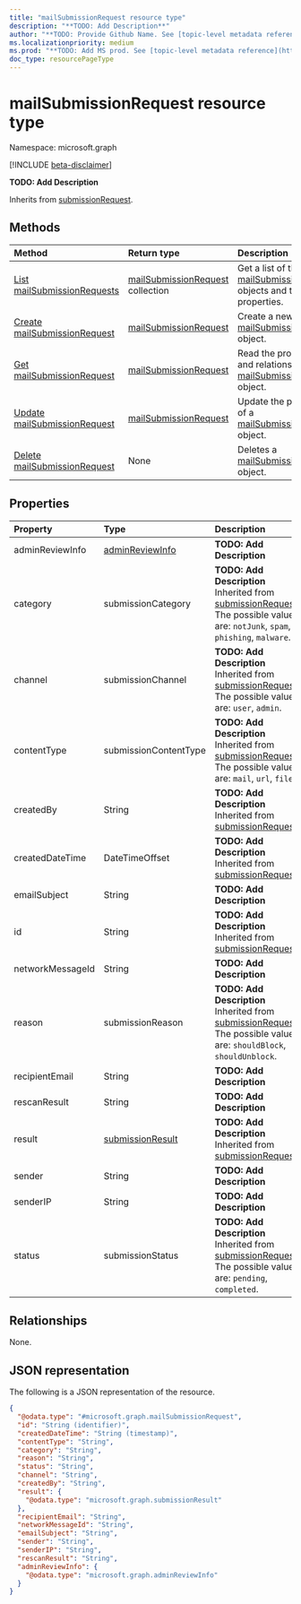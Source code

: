 ```yaml
---
title: "mailSubmissionRequest resource type"
description: "**TODO: Add Description**"
author: "**TODO: Provide Github Name. See [topic-level metadata reference](https://msgo.azurewebsites.net/add/document/guidelines/metadata.html#topic-level-metadata)**"
ms.localizationpriority: medium
ms.prod: "**TODO: Add MS prod. See [topic-level metadata reference](https://msgo.azurewebsites.net/add/document/guidelines/metadata.html#topic-level-metadata)**"
doc_type: resourcePageType
---
```


# mailSubmissionRequest resource type

Namespace: microsoft.graph

[!INCLUDE [beta-disclaimer](../../includes/beta-disclaimer.md)]

**TODO: Add Description**


Inherits from [submissionRequest](../resources/submissionrequest.md).

## Methods
|Method|Return type|Description|
|:---|:---|:---|
|[List mailSubmissionRequests](../api/mailsubmissionrequest-list.md)|[mailSubmissionRequest](../resources/mailsubmissionrequest.md) collection|Get a list of the [mailSubmissionRequest](../resources/mailsubmissionrequest.md) objects and their properties.|
|[Create mailSubmissionRequest](../api/mailsubmissionrequest-create.md)|[mailSubmissionRequest](../resources/mailsubmissionrequest.md)|Create a new [mailSubmissionRequest](../resources/mailsubmissionrequest.md) object.|
|[Get mailSubmissionRequest](../api/mailsubmissionrequest-get.md)|[mailSubmissionRequest](../resources/mailsubmissionrequest.md)|Read the properties and relationships of a [mailSubmissionRequest](../resources/mailsubmissionrequest.md) object.|
|[Update mailSubmissionRequest](../api/mailsubmissionrequest-update.md)|[mailSubmissionRequest](../resources/mailsubmissionrequest.md)|Update the properties of a [mailSubmissionRequest](../resources/mailsubmissionrequest.md) object.|
|[Delete mailSubmissionRequest](../api/mailsubmissionrequest-delete.md)|None|Deletes a [mailSubmissionRequest](../resources/mailsubmissionrequest.md) object.|

## Properties
|Property|Type|Description|
|:---|:---|:---|
|adminReviewInfo|[adminReviewInfo](../resources/adminreviewinfo.md)|**TODO: Add Description**|
|category|submissionCategory|**TODO: Add Description** Inherited from [submissionRequest](../resources/submissionrequest.md). The possible values are: `notJunk`, `spam`, `phishing`, `malware`.|
|channel|submissionChannel|**TODO: Add Description** Inherited from [submissionRequest](../resources/submissionrequest.md). The possible values are: `user`, `admin`.|
|contentType|submissionContentType|**TODO: Add Description** Inherited from [submissionRequest](../resources/submissionrequest.md). The possible values are: `mail`, `url`, `file`.|
|createdBy|String|**TODO: Add Description** Inherited from [submissionRequest](../resources/submissionrequest.md).|
|createdDateTime|DateTimeOffset|**TODO: Add Description** Inherited from [submissionRequest](../resources/submissionrequest.md).|
|emailSubject|String|**TODO: Add Description**|
|id|String|**TODO: Add Description** Inherited from [submissionRequest](../resources/submissionrequest.md).|
|networkMessageId|String|**TODO: Add Description**|
|reason|submissionReason|**TODO: Add Description** Inherited from [submissionRequest](../resources/submissionrequest.md). The possible values are: `shouldBlock`, `shouldUnblock`.|
|recipientEmail|String|**TODO: Add Description**|
|rescanResult|String|**TODO: Add Description**|
|result|[submissionResult](../resources/submissionresult.md)|**TODO: Add Description** Inherited from [submissionRequest](../resources/submissionrequest.md).|
|sender|String|**TODO: Add Description**|
|senderIP|String|**TODO: Add Description**|
|status|submissionStatus|**TODO: Add Description** Inherited from [submissionRequest](../resources/submissionrequest.md). The possible values are: `pending`, `completed`.|

## Relationships
None.

## JSON representation
The following is a JSON representation of the resource.
<!-- {
  "blockType": "resource",
  "keyProperty": "id",
  "@odata.type": "microsoft.graph.mailSubmissionRequest",
  "baseType": "microsoft.graph.submissionRequest",
  "openType": false
}
-->
``` json
{
  "@odata.type": "#microsoft.graph.mailSubmissionRequest",
  "id": "String (identifier)",
  "createdDateTime": "String (timestamp)",
  "contentType": "String",
  "category": "String",
  "reason": "String",
  "status": "String",
  "channel": "String",
  "createdBy": "String",
  "result": {
    "@odata.type": "microsoft.graph.submissionResult"
  },
  "recipientEmail": "String",
  "networkMessageId": "String",
  "emailSubject": "String",
  "sender": "String",
  "senderIP": "String",
  "rescanResult": "String",
  "adminReviewInfo": {
    "@odata.type": "microsoft.graph.adminReviewInfo"
  }
}
```

